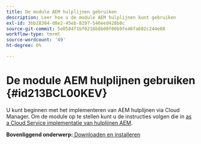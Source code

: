 ```yaml
---
title: De module AEM hulplijnen gebruiken
description: Leer hoe u de module AEM hulplijnen kunt gebruiken
exl-id: 3bb28304-d8e2-45eb-8297-546eed428b8c
source-git-commit: 5e0584f1bf0216b8b00f00b9fe46fa682c244e08
workflow-type: tm+mt
source-wordcount: '49'
ht-degree: 0%

---
```


# De module AEM hulplijnen gebruiken {#id213BCL00KEV}

U kunt beginnen met het implementeren van AEM hulplijnen via Cloud Manager. Om de module op te stellen kunt u de instructies volgen die in [as a Cloud Service implementatie van hulplijnen AEM](/help/product-guide/release-info/deploy-xml-on-aemaacs.md).

**Bovenliggend onderwerp:**[ Downloaden en installeren](download-install.md)
